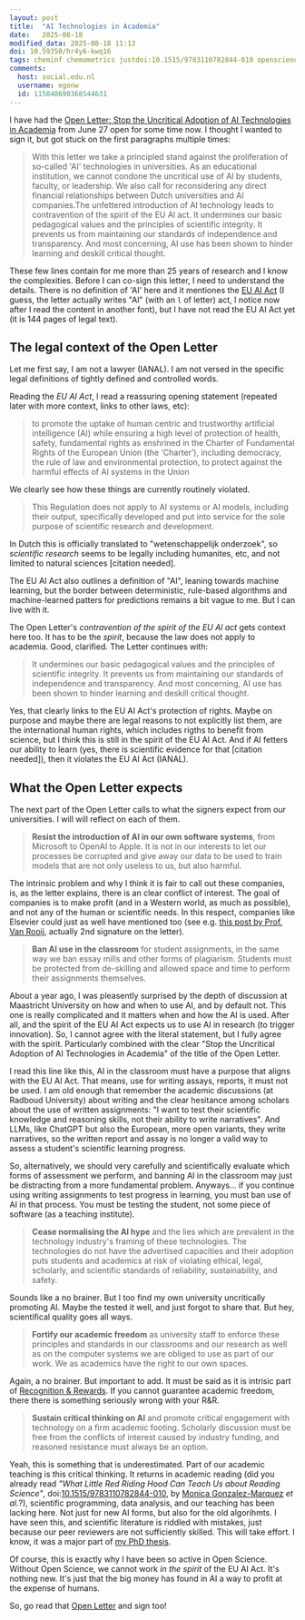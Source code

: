 ```yaml
---
layout: post
title:  "AI Technologies in Academia"
date:   2025-08-18
modified_data: 2025-08-18 11:13
doi: 10.59350/hr4y6-kwq16
tags: cheminf chemometrics justdoi:10.1515/9783110782844-010 openscience
comments:
  host: social.edu.nl
  username: egonw
  id: 115048690368544631
---
```


I have had the [Open Letter: Stop the Uncritical Adoption of AI Technologies in Academia](https://openletter.earth/open-letter-stop-the-uncritical-adoption-of-ai-technologies-in-academia-b65bba1e)
from June 27 open for some time now. I thought I wanted to sign it, but got stuck on the first paragraphs multiple times:

> With this letter we take a principled stand against the proliferation of so-called 'AI' technologies in universities. As an educational institution,
> we cannot condone the uncritical use of AI by students, faculty, or leadership. We also call for reconsidering any direct financial relationships
> between Dutch universities and AI companies.The unfettered introduction of AI technology leads to contravention of the spirit of the EU Al act. It
> undermines our basic pedagogical values and the principles of scientific integrity. It prevents us from maintaining our standards of independence
> and transparency. And most concerning, AI use has been shown to hinder learning and deskill critical thought.

These few lines contain for me more than 25 years of research and I know the complexities. Before I can co-sign this letter,
I need to understand the details. There is no definition of 'AI' here and it mentiones the [EU AI Act](https://eur-lex.europa.eu/legal-content/NL/TXT/?uri=CELEX:32024R1689)
(I guess, the letter actually writes "Al" (with an `l` of letter) act, I notice now after I read the content in another font),
but I have not read the EU AI Act yet (it is 144 pages of legal text).

## The legal context of the Open Letter

Let me first say, I am not a lawyer (IANAL). I am not versed in the specific legal definitions of tightly defined and controlled
words.

Reading the *EU AI Act*, I read a reassuring opening statement (repeated later with more context, links to other laws, etc):

> to promote the uptake of human centric and trustworthy artificial intelligence (AI) while ensuring a high level of protection
> of health, safety, fundamental rights as enshrined in the Charter of Fundamental Rights of the European Union (the ‘Charter’),
> including democracy, the rule of law and environmental protection, to protect against the harmful effects of AI systems in the Union

We clearly see how these things are currently routinely violated.

> This Regulation does not apply to AI systems or AI models, including their output, specifically developed and put into service
> for the sole purpose of scientific research and development.

In Dutch this is officially translated to "wetenschappelijk onderzoek", so *scientific research* seems to be legally
including humanites, etc, and not limited to natural sciences [citation needed].

The EU AI Act also outlines a definition of "AI", leaning towards machine learning, but the border between deterministic,
rule-based algorithms and machine-learned patters for predictions remains a bit vague to me. But I can live with it.

The Open Letter's *contravention of the spirit of the EU Al act* gets context here too. It has to be the *spirit*,
because the law does not apply to academia. Good, clarified. The Letter continues with:

> It undermines our basic pedagogical values and the principles of scientific integrity.
> It prevents us from maintaining our standards of independence and transparency. And most concerning, AI use has been
> shown to hinder learning and deskill critical thought.

Yes, that clearly links to the EU AI Act's protection of rights. Maybe on purpose and maybe there are legal reasons
to not explicitly list them, are the international human rights, which includes rigths to benefit from science,
but I think this is still in the spirit of the EU AI Act. And if AI fetters our ability to learn (yes, there
is scientific evidence for that [citation needed]), then it violates the EU AI Act (IANAL).

## What the Open Letter expects

The next part of the Open Letter calls to what the signers expect from our universities. I will will reflect on each of them.

> **Resist the introduction of AI in our own software systems**, from Microsoft to OpenAI to Apple. It is not in our interests
> to let our processes be corrupted and give away our data to be used to train models that are not only useless to us, but
> also harmful.

The intrinsic problem and why I think it is fair to call out these companies, is, as the letter explains, there
is an clear conflict of interest. The goal of companies is to make profit (and in a Western world, as much
as possible), and not any of the human or scientific needs. In this respect, companies like Elsevier
could just as well have mentioned too (see e.g. [this post by Prof. Van Rooij](https://irisvanrooijcogsci.com/2025/08/12/ai-slop-and-the-destruction-of-knowledge/),
actually 2nd signature on the letter).

> **Ban AI use in the classroom** for student assignments, in the same way we ban essay mills and other forms
> of plagiarism. Students must be protected from de-skilling and allowed space and time to perform their
> assignments themselves.

About a year ago, I was pleasently surprised by the depth of discussion at Maastricht University on how and when
to use AI, and by default not. This one is really complicated and it matters when and how the AI is used.
After all, and the spirit of the EU AI Act expects us to use AI in research (to trigger innovation). So,
I cannot agree with the literal statement, but I fully agree with the spirit. Particularly combined with
the clear "Stop the Uncritical Adoption of AI Technologies in Academia" of the title of the Open Letter.

I read this line like this, AI in the classroom must have a purpose that aligns with the EU AI Act.
That means, use for writing assays, reports, it must not be used. I am old enough that remember the
academic discussions (at Radboud University) about writing and the clear hesitance among scholars
about the use of written assignments: "I want to test their scientific knowledge and reasoning skills,
not their ability to write narratives". And LLMs, like ChatGPT but also the European, more open variants,
they write narratives, so the written report and assay is no longer a valid way to assess a student's
scientific learning progress.

So, alternatively, we should very carefully and scientifically evaluate which forms of assessment
we perform, and banning AI in the classroom may just be distracting from a more fundamental problem.
Anyways... if you continue using writing assignments to test progress in learning, you must ban
use of AI in that process. You must be testing the student, not some piece of software (as a teaching
institute).

> **Cease normalising the AI hype** and the lies which are prevalent in the technology industry's framing of
> these technologies. The technologies do not have the advertised capacities and their adoption puts students
> and academics at risk of violating ethical, legal, scholarly, and scientific standards of reliability,
> sustainability, and safety.

Sounds like a no brainer. But I too find my own university uncritically promoting AI. Maybe the tested
it well, and just forgot to share that. But hey, scientifical quality goes all ways.

> **Fortify our academic freedom** as university staff to enforce these principles and standards in our
> classrooms and our research as well as on the computer systems we are obliged to use as part of our
> work. We as academics have the right to our own spaces.

Again, a no brainer. But important to add. It must be said as it is intrisic part of
[Recognition & Rewards](https://recognitionrewards.nl/). If you cannot guarantee academic freedom,
there there is something seriously wrong with your R&R.

> **Sustain critical thinking on AI** and promote critical engagement with technology on a firm
> academic footing. Scholarly discussion must be free from the conflicts of interest caused by
> industry funding, and reasoned resistance must always be an option.

Yeah, this is something that is underestimated. Part of our academic teaching is this critical thinking.
It returns in academic reading (did you already read *"What Little Red Riding Hood Can Teach Us about Reading Science"*,
doi:[10.1515/9783110782844-010](https://uplopen.com/chapters/e/10.1515/9783110782844-010),
by [Monica Gonzalez-Marquez](https://scholar.google.com/citations?user=0KRmIbcAAAAJ&hl=nl&oi=ao) *et al.*?),
scientific programming, data analysis, and our teaching has been
lacking here. Not just for new AI forms, but also for the old algorihmts. I have seen this, and
scientific literature is riddled with mistakes, just because our peer reviewers are not sufficiently
skilled. This will take effort. I know, it was a major part of
[my PhD thesis](https://chem-bla-ics.linkedchemistry.info/2008/03/01/todo-april-2nd-defend-my-phd-work.html).

Of course, this is exactly why I have been so active in Open Science. Without Open Science,
we cannot work *in the spirit* of the EU AI Act. It's nothing new. It's just that the big money
has found in AI a way to profit at the expense of humans.

So, go read that [Open Letter](https://openletter.earth/open-letter-stop-the-uncritical-adoption-of-ai-technologies-in-academia-b65bba1e)
and sign too!

